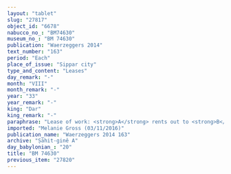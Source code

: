 ```yaml
---
layout: "tablet"
slug: "27817"
object_id: "6678"
nabucco_no_: "BM74630"
museum_no_: "BM 74630"
publication: "Waerzeggers 2014"
text_number: "163"
period: "Each"
place_of_issue: "Sippar city"
type_and_content: "Leases"
day_remark: "-"
month: "VIII"
month_remark: "-"
year: "33"
year_remark: "-"
king: "Dar"
king_remark: "-"
paraphrase: "Lease of work: <strong>A</strong> rents out to <strong>B</strong><strong> for</strong> the performance of duties (<em>ēpi&scaron;ānūtu</em>) of work (<em>dullu</em>) at the Aya Gate for three years. <strong>B</strong> will pay the rent (<em>idī</em>) of the house to <strong>A</strong>. 4 witnesses and the scribe. Each party has taken a copy.<br /> &nbsp;<br /> <strong>A</strong> = Bēl-bullissu/Marduk-rēmanni//Ṣāhit-gin&ecirc;; <strong>B</strong> = Bēl-iddin/&Scaron;ellibi//&Scaron;ig&ucirc;a; Scribe = Ardia/Mu&scaron;ēzib-Marduk//&Scaron;ang&ucirc;-I&scaron;tar-Bābili"
imported: "Melanie Gross (03/11/2016)"
publication_name: "Waerzeggers 2014 163"
archive: "Ṣāhit-ginê A"
day_babylonian_: "20"
title: "BM 74630"
previous_item: "27820"
---
```

